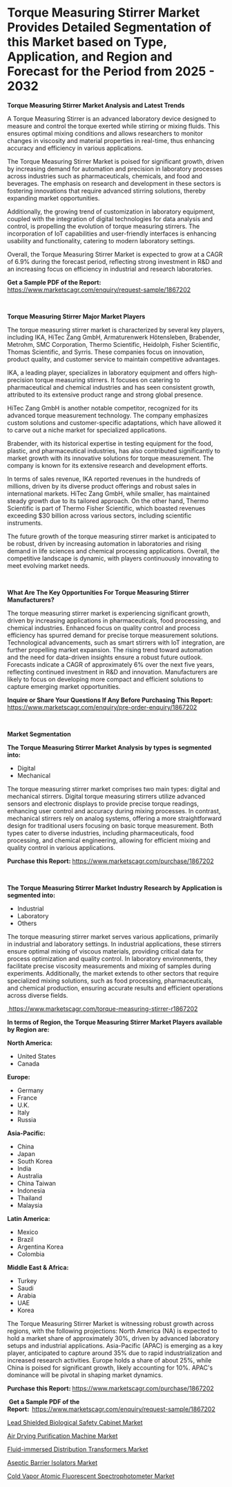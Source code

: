 <p><h1>Torque Measuring Stirrer Market Provides Detailed Segmentation of this Market based on Type, Application, and Region and Forecast for the Period from 2025 - 2032</h1></p><p><strong>Torque Measuring Stirrer Market Analysis and Latest Trends</strong></p>
<p><p>A Torque Measuring Stirrer is an advanced laboratory device designed to measure and control the torque exerted while stirring or mixing fluids. This ensures optimal mixing conditions and allows researchers to monitor changes in viscosity and material properties in real-time, thus enhancing accuracy and efficiency in various applications. </p><p>The Torque Measuring Stirrer Market is poised for significant growth, driven by increasing demand for automation and precision in laboratory processes across industries such as pharmaceuticals, chemicals, and food and beverages. The emphasis on research and development in these sectors is fostering innovations that require advanced stirring solutions, thereby expanding market opportunities.</p><p>Additionally, the growing trend of customization in laboratory equipment, coupled with the integration of digital technologies for data analysis and control, is propelling the evolution of torque measuring stirrers. The incorporation of IoT capabilities and user-friendly interfaces is enhancing usability and functionality, catering to modern laboratory settings. </p><p>Overall, the Torque Measuring Stirrer Market is expected to grow at a CAGR of 6.9% during the forecast period, reflecting strong investment in R&D and an increasing focus on efficiency in industrial and research laboratories.</p></p>
<p><strong>Get a Sample PDF of the Report:&nbsp;</strong> <a href="https://www.marketscagr.com/enquiry/request-sample/1867202?utm_campaign=1848&utm_medium=2&utm_source=Github&utm_content=ia&utm_term=12042025&utm_id=torque-measuring-stirrer">https://www.marketscagr.com/enquiry/request-sample/1867202</a></p>
<p>&nbsp;</p>
<p><strong>Torque Measuring Stirrer Major Market Players</strong></p>
<p><p>The torque measuring stirrer market is characterized by several key players, including IKA, HiTec Zang GmbH, Armaturenwerk Hötensleben, Brabender, Metrohm, SMC Corporation, Thermo Scientific, Heidolph, Fisher Scientific, Thomas Scientific, and Syrris. These companies focus on innovation, product quality, and customer service to maintain competitive advantages.</p><p>IKA, a leading player, specializes in laboratory equipment and offers high-precision torque measuring stirrers. It focuses on catering to pharmaceutical and chemical industries and has seen consistent growth, attributed to its extensive product range and strong global presence.</p><p>HiTec Zang GmbH is another notable competitor, recognized for its advanced torque measurement technology. The company emphasizes custom solutions and customer-specific adaptations, which have allowed it to carve out a niche market for specialized applications.</p><p>Brabender, with its historical expertise in testing equipment for the food, plastic, and pharmaceutical industries, has also contributed significantly to market growth with its innovative solutions for torque measurement. The company is known for its extensive research and development efforts.</p><p>In terms of sales revenue, IKA reported revenues in the hundreds of millions, driven by its diverse product offerings and robust sales in international markets. HiTec Zang GmbH, while smaller, has maintained steady growth due to its tailored approach. On the other hand, Thermo Scientific is part of Thermo Fisher Scientific, which boasted revenues exceeding $30 billion across various sectors, including scientific instruments.</p><p>The future growth of the torque measuring stirrer market is anticipated to be robust, driven by increasing automation in laboratories and rising demand in life sciences and chemical processing applications. Overall, the competitive landscape is dynamic, with players continuously innovating to meet evolving market needs.</p></p>
<p>&nbsp;</p>
<p><strong>What Are The Key Opportunities For Torque Measuring Stirrer Manufacturers?</strong></p>
<p><p>The torque measuring stirrer market is experiencing significant growth, driven by increasing applications in pharmaceuticals, food processing, and chemical industries. Enhanced focus on quality control and process efficiency has spurred demand for precise torque measurement solutions. Technological advancements, such as smart stirrers with IoT integration, are further propelling market expansion. The rising trend toward automation and the need for data-driven insights ensure a robust future outlook. Forecasts indicate a CAGR of approximately 6% over the next five years, reflecting continued investment in R&D and innovation. Manufacturers are likely to focus on developing more compact and efficient solutions to capture emerging market opportunities.</p></p>
<p><strong>Inquire or Share Your Questions If Any Before Purchasing This Report:</strong> <a href="https://www.marketscagr.com/enquiry/pre-order-enquiry/1867202?utm_campaign=1848&utm_medium=2&utm_source=Github&utm_content=ia&utm_term=12042025&utm_id=torque-measuring-stirrer">https://www.marketscagr.com/enquiry/pre-order-enquiry/1867202</a></p>
<p>&nbsp;</p>
<p><strong>Market Segmentation</strong></p>
<p><strong>The Torque Measuring Stirrer Market Analysis by types is segmented into:</strong></p>
<p><ul><li>Digital</li><li>Mechanical</li></ul></p>
<p><p>The torque measuring stirrer market comprises two main types: digital and mechanical stirrers. Digital torque measuring stirrers utilize advanced sensors and electronic displays to provide precise torque readings, enhancing user control and accuracy during mixing processes. In contrast, mechanical stirrers rely on analog systems, offering a more straightforward design for traditional users focusing on basic torque measurement. Both types cater to diverse industries, including pharmaceuticals, food processing, and chemical engineering, allowing for efficient mixing and quality control in various applications.</p></p>
<p><strong>Purchase this Report:&nbsp;</strong><a href="https://www.marketscagr.com/purchase/1867202?utm_campaign=1848&utm_medium=2&utm_source=Github&utm_content=ia&utm_term=12042025&utm_id=torque-measuring-stirrer">https://www.marketscagr.com/purchase/1867202</a></p>
<p>&nbsp;</p>
<p><strong>The Torque Measuring Stirrer Market Industry Research by Application is segmented into:</strong></p>
<p><ul><li>Industrial</li><li>Laboratory</li><li>Others</li></ul></p>
<p><p>The torque measuring stirrer market serves various applications, primarily in industrial and laboratory settings. In industrial applications, these stirrers ensure optimal mixing of viscous materials, providing critical data for process optimization and quality control. In laboratory environments, they facilitate precise viscosity measurements and mixing of samples during experiments. Additionally, the market extends to other sectors that require specialized mixing solutions, such as food processing, pharmaceuticals, and chemical production, ensuring accurate results and efficient operations across diverse fields.</p></p>
<p><a href="https://www.marketscagr.com/torque-measuring-stirrer-r1867202?utm_campaign=1848&utm_medium=2&utm_source=Github&utm_content=ia&utm_term=12042025&utm_id=torque-measuring-stirrer">&nbsp;https://www.marketscagr.com/torque-measuring-stirrer-r1867202</a></p>
<p><strong>In terms of Region, the Torque Measuring Stirrer Market Players available by Region are:</strong></p>
<p>
    <p> <strong> North America: </strong>
        <ul>
            <li>United States</li>
            <li>Canada</li>
        </ul>
        </p> 
    <p> <strong> Europe: </strong>
        <ul>
            <li>Germany</li>
            <li>France</li>
            <li>U.K.</li>
            <li>Italy</li>
            <li>Russia</li>
        </ul>
        </p> 
    <p> <strong> Asia-Pacific: </strong>
        <ul>
            <li>China</li>
            <li>Japan</li>
            <li>South Korea</li>
            <li>India</li>
            <li>Australia</li>
            <li>China Taiwan</li>
            <li>Indonesia</li>
            <li>Thailand</li>
            <li>Malaysia</li>
        </ul>
        </p> 
    <p> <strong> Latin America: </strong>
        <ul>
            <li>Mexico</li>
            <li>Brazil</li>
            <li>Argentina Korea</li>
            <li>Colombia</li>
        </ul>
        </p> 
    <p> <strong> Middle East & Africa: </strong>
        <ul>
            <li>Turkey</li>
            <li>Saudi</li>
            <li>Arabia</li>
            <li>UAE</li>
            <li>Korea</li>
        </ul>
    </p>
    </p>
<p><p>The Torque Measuring Stirrer Market is witnessing robust growth across regions, with the following projections: North America (NA) is expected to hold a market share of approximately 30%, driven by advanced laboratory setups and industrial applications. Asia-Pacific (APAC) is emerging as a key player, anticipated to capture around 35% due to rapid industrialization and increased research activities. Europe holds a share of about 25%, while China is poised for significant growth, likely accounting for 10%. APAC's dominance will be pivotal in shaping market dynamics.</p></p>
<p><strong>Purchase this Report: </strong><a href="https://www.marketscagr.com/purchase/1867202?utm_campaign=1848&utm_medium=2&utm_source=Github&utm_content=ia&utm_term=12042025&utm_id=torque-measuring-stirrer">https://www.marketscagr.com/purchase/1867202</a></p>
<p>&nbsp;<strong>Get a Sample PDF of the Report:&nbsp;&nbsp;</strong><a href="https://www.marketscagr.com/enquiry/request-sample/1867202?utm_campaign=1848&utm_medium=2&utm_source=Github&utm_content=ia&utm_term=12042025&utm_id=torque-measuring-stirrer">https://www.marketscagr.com/enquiry/request-sample/1867202</a></p>
<p><strong></strong></p>
<p><p><a href="https://github.com/WillieWoodard/Market-Research-Report-List-7/blob/main/lead-shielded-biological-safety-cabinet-market.md?utm_campaign=1848&utm_medium=2&utm_source=Github&utm_content=ia&utm_term=12042025&utm_id=torque-measuring-stirrer">Lead Shielded Biological Safety Cabinet Market</a></p><p><a href="https://github.com/leolamarnal9/Market-Research-Report-List-1/blob/main/air-drying-purification-machine-market.md?utm_campaign=1848&utm_medium=2&utm_source=Github&utm_content=ia&utm_term=12042025&utm_id=torque-measuring-stirrer">Air Drying Purification Machine Market</a></p><p><a href="https://github.com/matotwipff14/Market-Research-Report-List-1/blob/main/fluid-immersed-distribution-transformers-market.md?utm_campaign=1848&utm_medium=2&utm_source=Github&utm_content=ia&utm_term=12042025&utm_id=torque-measuring-stirrer">Fluid-immersed Distribution Transformers Market</a></p><p><a href="https://github.com/norbyboyse4d/Market-Research-Report-List-1/blob/main/aseptic-barrier-isolators-market.md?utm_campaign=1848&utm_medium=2&utm_source=Github&utm_content=ia&utm_term=12042025&utm_id=torque-measuring-stirrer">Aseptic Barrier Isolators Market</a></p><p><a href="https://github.com/marloy8/Market-Research-Report-List-7/blob/main/cold-vapor-atomic-fluorescent-spectrophotometer-market.md?utm_campaign=1848&utm_medium=2&utm_source=Github&utm_content=ia&utm_term=12042025&utm_id=torque-measuring-stirrer">Cold Vapor Atomic Fluorescent Spectrophotometer Market</a></p></p>